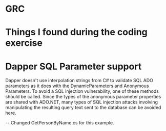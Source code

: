 # GRC
# Things I found during the coding exercise

# Dapper SQL Parameter support
Dapper doesn't use interpolation strings from C# to validate SQL ADO parameters as it does with the DynamicParameters and Anonymous Parameters. To avoid a SQL injection vulnerability, one of these methods should be called. Since the types of the anonymous parameter properties are shared with ADO.NET, many types of SQL injection attacks involving manipulating the resulting query text sent to the database can be avoided here.

-- Changed GetPersonByName.cs for this example.


